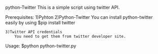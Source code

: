 
python-Twitter
This is a simple script using twitter API. 

Prerequisites:
	 1)Pyhton
	 2)Python-Twitter
    	You can install python-twitter easily by using
    	$pip install twitter
    		
	3)Twitter API credentials 
		You need to get them from twitter developer site.
Usage:
	$python python-twitter.py
